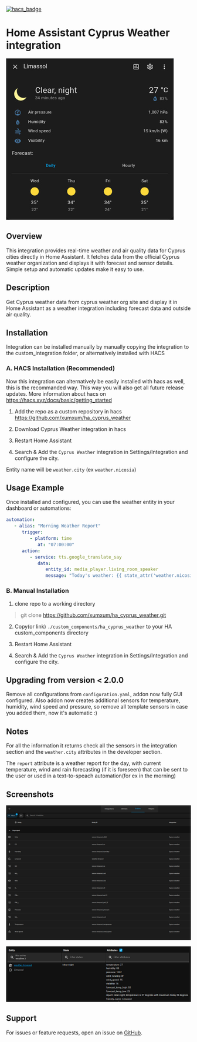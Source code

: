 [![hacs_badge](https://img.shields.io/badge/HACS-Custom-41BDF5.svg?style=for-the-badge)](https://github.com/hacs/integration)

# Home Assistant Cyprus Weather integration

![Preview](screenshots/limassol.jpeg)

## Overview
This integration provides real-time weather and air quality data for Cyprus cities directly in Home Assistant. It fetches data from the official Cyprus weather organization and displays it with forecast and sensor details. Simple setup and automatic updates make it easy to use.

## Description
Get Cyprus weather data from cyprus weather org site and display it in Home Assistant as a weather integration including forecast data and outside air quality.


## Installation
Integration can be installed manually by manually copying the integration to the custom_integration folder, or alternatively installed with HACS


### A. HACS Installation (Recommended)
Now this integration can alternatively be easily installed with hacs as well, this is the recommanded way. This way you will also get all future release updates. More information about hacs on 
https://hacs.xyz/docs/basic/getting_started

1. Add the repo as a custom repository in hacs  
   https://github.com/xumxum/ha_cyprus_weather

2. Download Cyprus Weather integration in hacs

3. Restart Home Assistant

4. Search & Add the `Cyprus Weather` integration in Settings/Integration and configure the city.

Entity name will be `weather.city` (ex `weather.nicosia`)


## Usage Example
Once installed and configured, you can use the weather entity in your dashboard or automations:

```yaml
automation:
   - alias: "Morning Weather Report"
      trigger:
         - platform: time
            at: "07:00:00"
      action:
         - service: tts.google_translate_say
            data:
               entity_id: media_player.living_room_speaker
               message: "Today's weather: {{ state_attr('weather.nicosia', 'report') }}"
```


### B. Manual Installation
1. clone repo to a working directory
> git clone https://github.com/xumxum/ha_cyprus_weather.git

2. Copy(or link) `./custom_components/ha_cyprus_weather` to your  HA custom_components directory

3. Restart Home Assistant
 
4. Search & Add the `Cyprus Weather` integration in Settings/Integration and configure the city.


## Upgrading from version < 2.0.0
Remove all configurations from `configuration.yaml`, addon now fully GUI configured. Also addon now creates additional sensors for temperature, humidity, wind speed and pressure, so remove all template sensors in case you added them, now it's automatic :)

## Notes


For all the information it returns check all the sensors in the integration section and the `weather.city` attributes in the developer section.

The `report` attribute is a weather report for the day, with current temperature, wind and rain forecasting (if it is foreseen) that can be sent to the user or used in a text-to-speach automation(for ex in the morning)


## Screenshots

![Entities](screenshots/entities.jpeg)

![Attributes](screenshots/attributes.jpeg)

## Support
For issues or feature requests, open an issue on [GitHub](https://github.com/xumxum/ha_cyprus_weather/issues).